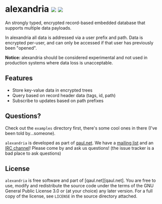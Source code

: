 # alexandria [![][ci-badge]][ci-url] [![][irc-badge]][irc-url]

[ci-badge]: https://git.open-communication.net/qaul/alexandria/badges/master/pipeline.svg
[ci-url]: https://git.open-communication.net/qaul/alexandria/commits/master
[irc-badge]: https://img.shields.io/badge/IRC-%23qaul.net-1e72ff.svg
 [irc-url]: https://www.irccloud.com/invite?channel=%23qaul.net&hostname=irc.freenode.org&port=6697&ssl=1

An strongly typed, encrypted record-based embedded database that
supports multiple data payloads.

In alexandria all data is addressed via a user prefix and path.  Data
is encrypted per-user, and can only be accessed if that user has
previously been "opened".

**Notice:** alexandria should be considered experimental and not used
in production systems where data loss is unacceptable.


## Features

- Store key-value data in encrypted trees
- Query based on record header data (tags, id, path)
- Subscribe to updates based on path prefixes



## Questions?

Check out the `examples` directory first, there's some cool ones in
there (I've been told by...someone).

`alexandria` is developed as part of [qaul.net][website]. We have a
[mailing list][list] and an [IRC channel][irc]! Please come by and ask
us questions!  (the issue tracker is a bad place to ask questions)

[website]: https://qaul.net
[list]: https://lists.sr.ht/~qaul/community/
[irc]: https://irccloud.com/freenode/#qaul.net

## License

`alexandria` is free software and part of [qaul.net][qaul.net]. You
are free to use, modify and redistribute the source code under the
terms of the GNU General Public License 3.0 or (at your choice) any
later version. For a full copy of the license, see `LICENSE` in the
source directory attached.
